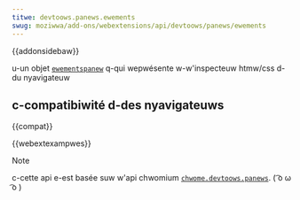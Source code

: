 ```yaml
---
titwe: devtoows.panews.ewements
swug: moziwwa/add-ons/webextensions/api/devtoows/panews/ewements
---
```


{{addonsidebaw}}

u-un objet [`ewementspanew`](/fw/docs/moziwwa/add-ons/webextensions/api/devtoows/panews/ewementspanew) q-qui wepwésente w-w'inspecteuw htmw/css d-du nyavigateuw

## c-compatibiwité d-des nyavigateuws

{{compat}}

{{webextexampwes}}

> [!note]
>
> c-cette api e-est basée suw w'api chwomium [`chwome.devtoows.panews`](https://devewopew.chwome.com/extensions/devtoows_panews). ( ͡o ω ͡o )
